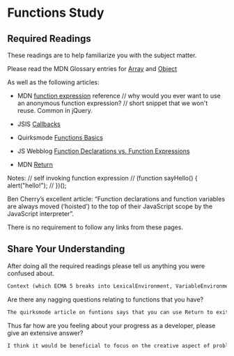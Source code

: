 # Functions Study

## Required Readings

These readings are to help familiarize you with the subject matter.

Please read the MDN Glossary entries for [Array](https://developer.mozilla.org/en-US/docs/Glossary/array) and [Object](https://developer.mozilla.org/en-US/docs/Glossary/Object)

As well as the following articles:

-   MDN [function expression](https://developer.mozilla.org/en-US/docs/Web/JavaScript/Reference/Operators/function) reference
// why would you ever want to use an anonymous function expression?
// short snippet that we won't reuse.  Common in jQuery.

-   JSIS [Callbacks](http://javascriptissexy.com/understand-javascript-callback-functions-and-use-them/)
-   Quirksmode [Functions Basics](http://www.quirksmode.org/js/function.html)
-   JS Webblog [Function Declarations vs. Function Expressions](https://javascriptweblog.wordpress.com/2010/07/06/function-declarations-vs-function-expressions/)
-   MDN
 [Return](https://developer.mozilla.org/en-US/docs/Web/JavaScript/Reference/Statements/return)

Notes:
 // self invoking function expression
 // (function sayHello() {
      alert("hello!");
//  })();

Ben Cherry’s excellent article: “Function declarations and function variables are always moved (‘hoisted’) to the top of their JavaScript scope by the JavaScript interpreter”.


There is no requirement to follow any links from these pages.

## Share Your Understanding

After doing all the required readings please tell us anything you were confused about.

```md
Context (which ECMA 5 breaks into LexicalEnvironment, VariableEnvironment and ThisBinding) and Process.  Not so much confused as I just want to know more about these topics. [javascriptweblog]
```

Are there any nagging questions relating to functions that you have?

```md
The quirksmode article on funtions says that you can use Return to exit out of a function that might not execute correctly, but why wouldn't you use 'break' instead?
```

Thus far how are you feeling about your progress as a developer, please give
an extensive answer?

```md
I think it would be beneficial to focus on the creative aspect of problem-solving and be given problems which are more open-ended.  I also think we should work on problem-seeking more.  We should be learning how to find real world problems (that are either at our level or nearly within our grasp) and translate them into programming problems.  These are the types of skills I really want to be focusing on.  Besides this, I'm getting quite good at visualizing complex puzzles and finding interesting solutions to them.  I'm getting better at looking up new tools (such as underscore.js, math.js, and other libraries) to help solve issues with our homeworks.  I have already taken our practice problems and refactored some of them, renamed variables where approprate, shortened the code, and made some of the solutions more elegant (or made them more flexible by building in new features).  I'm getting into a good rhythm of workflow, and even if I write some messy, bad code, I can usually see where it can be improved and cleaned up once I get it functional.  I wish we focused more on TDD, but playing around with Grunt has been a good introduction, I just wish I knew more about what it was doing behind the scenes.  It seems like I'm on a good track though, and when things are slow during the review process, I have chosen to focus on helping my other squad members get up to speed and make sure they can clearly understand the weird code that I've written which is not always exactly what the instructors are writing on the board.  
```

